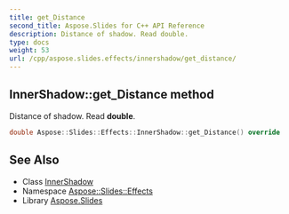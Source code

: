 ```yaml
---
title: get_Distance
second_title: Aspose.Slides for C++ API Reference
description: Distance of shadow. Read double.
type: docs
weight: 53
url: /cpp/aspose.slides.effects/innershadow/get_distance/
---
```

## InnerShadow::get_Distance method


Distance of shadow. Read **double**.

```cpp
double Aspose::Slides::Effects::InnerShadow::get_Distance() override
```

## See Also

* Class [InnerShadow](../)
* Namespace [Aspose::Slides::Effects](../../)
* Library [Aspose.Slides](../../../)
